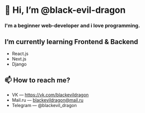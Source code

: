 # 👋 Hi, I’m @black-evil-dragon 
### I'm a beginner web-developer and i love programming. 

## I’m currently learning Frontend & Backend
- React.js
- Next.js
- Django

## 📫 How to reach me? 
- VK — https://vk.com/blackevildragon
- Mail.ru — blackevildragon@mail.ru
- Telegram — @blackevil_dragon
